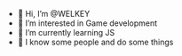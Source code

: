 - 👋 Hi, I’m @WELKEY
- 👀 I’m interested in Game development
- 🌱 I’m currently learning JS
- 💞️ I know some people and do some things


<!---
WELKEY/WELKEY is a ✨ special ✨ repository because its `README.md` (this file) appears on your GitHub profile.
You can click the Preview link to take a look at your changes.
--->

